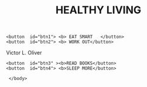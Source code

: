 <!DOCTYPE html>
 <html>
 <head><h1> <center>HEALTHY LIVING</h1></head><br>
	 <title>morning</title>
	 <meta charset="UTF-8"/>
	 <link rel="stylesheet" href="box.css" type="text/css"/>
 </head>
	 <body>
	
	<button  id="btn1"> <b> EAT SMART	</button> 
	<button  id="btn2"> <b> WORK OUT</button> 

Victor L. Oliver 

	<button  id="btn3" ><b>READ BOOKS</button> 
	<button  id="btn4"> <b>SLEEP MORE</button>

	 </body>
 </html>
